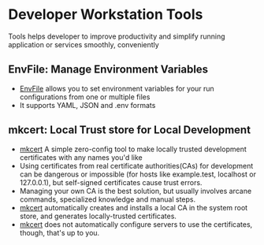 # Developer Workstation Tools

Tools helps developer to improve productivity and simplify running application or services smoothly, conveniently

## EnvFile: Manage Environment Variables

- [EnvFile](https://plugins.jetbrains.com/plugin/7861-envfile) allows you to set environment variables for your run
  configurations from one or multiple files
- It supports YAML, JSON and .env formats

## mkcert: Local Trust store for Local Development

- [mkcert](https://github.com/FiloSottile/mkcert) A simple zero-config tool to make locally trusted development
  certificates with any names you'd like
- Using certificates from real certificate authorities(CAs) for development can be dangerous or impossible (for hosts
  like example.test, localhost or 127.0.0.1), but self-signed certificates cause trust errors.
- Managing your own CA is the best solution, but usually involves arcane commands, specialized knowledge and manual
  steps.
- [mkcert](https://github.com/FiloSottile/mkcert) automatically creates and installs a local CA in the system root
  store, and generates locally-trusted certificates.
- [mkcert](https://github.com/FiloSottile/mkcert) does not automatically configure servers to use the
  certificates, though, that's up to you.
